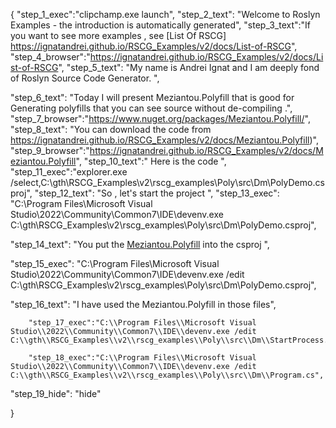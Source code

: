 {
    "step_1_exec":"clipchamp.exe launch",
    "step_2_text": "Welcome to Roslyn Examples - the introduction is automatically generated",
    "step_3_text":"If you want to see more examples , see  [List Of RSCG] https://ignatandrei.github.io/RSCG_Examples/v2/docs/List-of-RSCG",
    "step_4_browser":"https://ignatandrei.github.io/RSCG_Examples/v2/docs/List-of-RSCG",
    "step_5_text": "My name is Andrei Ignat and I am deeply fond of Roslyn Source Code Generator. ",

"step_6_text": "Today I will present Meziantou.Polyfill  that is good for Generating polyfills that you can see source without de-compiling  .",
"step_7_browser":"https://www.nuget.org/packages/Meziantou.Polyfill/",
"step_8_text": "You can download the code from https://ignatandrei.github.io/RSCG_Examples/v2/docs/Meziantou.Polyfill)",
"step_9_browser":"https://ignatandrei.github.io/RSCG_Examples/v2/docs/Meziantou.Polyfill",
"step_10_text":" Here is the code ",
"step_11_exec":"explorer.exe /select,C:\\gth\\RSCG_Examples\\v2\\rscg_examples\\Poly\\src\\Dm\\PolyDemo.csproj",
"step_12_text": "So , let's start the project ",
"step_13_exec": "C:\\Program Files\\Microsoft Visual Studio\\2022\\Community\\Common7\\IDE\\devenv.exe C:\\gth\\RSCG_Examples\\v2\\rscg_examples\\Poly\\src\\Dm\\PolyDemo.csproj",

"step_14_text": "You put the  [Meziantou.Polyfill](https://www.nuget.org/packages/Meziantou.Polyfill/) into the csproj ",

"step_15_exec": "C:\\Program Files\\Microsoft Visual Studio\\2022\\Community\\Common7\\IDE\\devenv.exe /edit C:\\gth\\RSCG_Examples\\v2\\rscg_examples\\Poly\\src\\Dm\\PolyDemo.csproj",

"step_16_text": "I have used the Meziantou.Polyfill in those files",


        "step_17_exec":"C:\\Program Files\\Microsoft Visual Studio\\2022\\Community\\Common7\\IDE\\devenv.exe /edit C:\\gth\\RSCG_Examples\\v2\\rscg_examples\\Poly\\src\\Dm\\StartProcess.cs",
    
        "step_18_exec":"C:\\Program Files\\Microsoft Visual Studio\\2022\\Community\\Common7\\IDE\\devenv.exe /edit C:\\gth\\RSCG_Examples\\v2\\rscg_examples\\Poly\\src\\Dm\\Program.cs",
    
"step_19_hide": "hide"


}